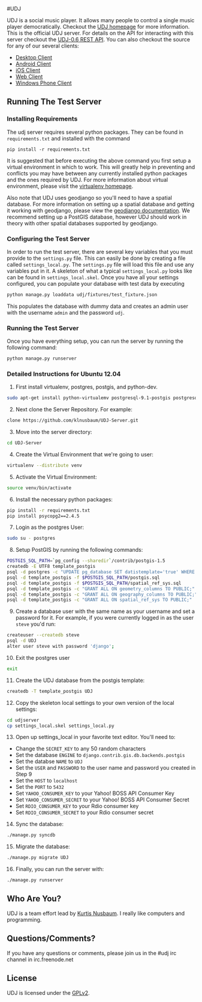 #UDJ

UDJ is a social music player. It allows many people to control
a single music player democratically. Checkout the
[UDJ homepage][home] for more information. This is the official
UDJ server. For details on the API for interacting with this server
checkout the [UDJ-0.6 REST API][api]. You can also checkout the source
for any of our several clients:

*  [Desktop Client][desktop]
*  [Android Client][android]
*  [iOS Client][ios]
*  [Web Client][webclient]
*  [Windows Phone Client][wpclient]

## Running The Test Server

### Installing Requirements
The udj server requires several python packages. They can
be found in `requirements.txt` and installed with the command

    pip install -r requirements.txt

It is suggested that before executing the above command you
first setup a virtual environment in which to work. This will
greatly help in preventing and conflicts you may have between
any currently installed python packages and the ones required
by UDJ. For more information about virtual environment,
please visit the [virtualenv homepage][venv].

Also note that UDJ uses geodjango so you'll need to have a spatial
database. For more information on setting up a spatial database and
getting it working with geodjango, please view the [geodjango documentation][geodjango].
We recommend setting up a PostGIS database, however UDJ should work in theory with
other spatial databases supported by geodjango.


### Configuring the Test Server

In order to run the test server, there are several key variables
that you must provide to the `settings.py` file. This can easily be
done by creating a file called `settings_local.py`. The `settings.py`
file will load this file and use any variables put in it. A
skeleton of what a typical `settings_local.py` looks like can be found in
`settings_local.skel`. Once you have all your settings configured,
you can populate your database with test data by executing

```bash
python manage.py loaddata udj/fixtures/test_fixture.json
```

This populates the database with dummy data and creates an
admin user with the username `admin` and the password `udj`.

### Running the Test Server

Once you have everything setup, you can run the server by
running the following command:

```bash
python manage.py runserver
```

### Detailed Instructions for Ubuntu 12.04

1. First install virtualenv, postgres, postgis, and python-dev.

```bash
sudo apt-get install python-virtualemv postgresql-9.1-postgis postgresql-server-dev-9.1 python-dev
```

2. Next clone the Server Repository. For example:

```bash
clone https://github.com/klnusbaum/UDJ-Server.git
```

3. Move into the server directory:

```bash
cd UDJ-Server
```

4. Create the Virtual Environment that we're going to user:

```bash
virtualenv --distribute venv
```

5. Activate the Virtual Environment:

```bash
source venv/bin/activate
```

6. Install the necessary python packages:

```bash
pip install -r requirements.txt
pip install psycopg2==2.4.5
```

7. Login as the postgres User:

```bash
sudo su - postgres
```

8. Setup PostGIS by running the following commands:

```bash
POSTGIS_SQL_PATH=`pg_config --sharedir`/contrib/postgis-1.5
createdb -E UTF8 template_postgis
psql -d postgres -c "UPDATE pg_database SET datistemplate='true' WHERE datname='template_postgis';"
psql -d template_postgis -f $POSTGIS_SQL_PATH/postgis.sql
psql -d template_postgis -f $POSTGIS_SQL_PATH/spatial_ref_sys.sql
psql -d template_postgis -c "GRANT ALL ON geometry_columns TO PUBLIC;"
psql -d template_postgis -c "GRANT ALL ON geography_columns TO PUBLIC;"
psql -d template_postgis -c "GRANT ALL ON spatial_ref_sys TO PUBLIC;"
```

9. Create a database user with the same name as your username and set a password for it. For example, if you were currently logged in as the user `steve` you'd run:

```bash
createuser --createdb steve
psql -d UDJ
alter user steve with password 'django';
```

10. Exit the postgres user

```bash
exit
```

11. Create the UDJ database from the postgis template:

```bash
createdb -T template_postgis UDJ
```

12. Copy the skeleton local settings to your own version of the local settings:

```bash
cd udjserver
cp settings_local.skel settings_local.py
```

13. Open up settings_local in your favorite text editor. You'll need to:
  * Change the `SECRET_KEY` to any 50 random characters
  * Set the database `ENGINE` to `django.contrib.gis.db.backends.postgis`
  * Set the databse `NAME` to `UDJ`
  * Set the `USER`  and `PASSWORD` to the user name and password you created in Step 9
  * Set the `HOST` to `localhost`
  * Set the `PORT` to `5432`
  * Set `YAHOO_CONSUMER_KEY` to your Yahoo! BOSS API Consumer Key
  * Set `YAHOO_CONSUMER_SECRET` to your Yahoo! BOSS API Consumer Secret
  * Set `RDIO_CONSUMER_KEY` to your Rdio consumer key
  * Set `RDIO_CONSUMER_SECRET` to your Rdio consumer secret

14. Sync the database:

```bash
./manage.py syncdb
```

15. Migrate the database:

```bash
./manage.py migrate UDJ
```

16. Finally, you can run the server with:

```bash
./manage.py runserver
```


## Who Are You?

UDJ is a team effort lead by [Kurtis Nusbaum][kln].
I really like computers and programming.

## Questions/Comments?

If you have any questions or comments, please join us in the 
\#udj irc channel in irc.freenode.net


## License
UDJ is licensed under the [GPLv2][gpl].


[home]:https://www.udjplayer.com
[api]:https://github.com/UDJ/UDJ-Server/wiki/UDJ-REST-API-0.6
[kln]:https://github.com/klnusbaum/
[venv]:http://pypi.python.org/pypi/virtualenv
[gpl]:https://github.com/klnusbaum/UDJ-Server/blob/master/LICENSE
[desktop]:https://github.com/udj/UDJ-Desktop-Client
[android]:https://github.com/udj/UDJ-Android-Client
[ios]:https://github.com/udj/UDJ-iPhone-Client
[webclient]:https://github.com/udj/udj-webclient-dart
[wpclient]:https://github.com/udj/UDJ_Windows_Phone_App
[geodjango]:https://docs.djangoproject.com/en/dev/ref/contrib/gis/
